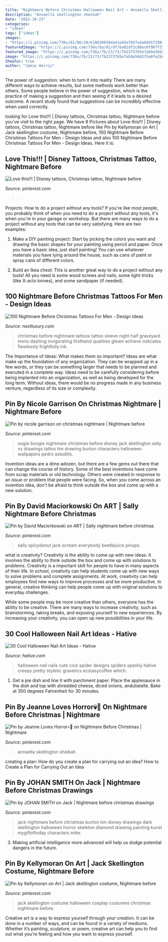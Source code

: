 ```yaml
---
title: "Nightmare Before Christmas Halloween Nail Art ~ Annaella Skellington Sheikah"
description: "Annaella skellington sheikah"
date: "2022-10-23"
categories:
- "ideas"
tags: ["ideas"]
images:
- "https://i.pinimg.com/736x/61/86/20/618620910da41eb5ef85feda6d45f298--art-disney-disney-stuff.jpg"
featuredImage: "https://i.pinimg.com/736x/ba/81/df/ba81df2c88ec6f96f73131c5a42756c6.jpg"
featured_image: "https://i.pinimg.com/736x/7b/23/73/7b2373765e7ab9a56d2f5e8fe2bdd61c.jpg"
image: "https://i.pinimg.com/736x/7b/23/73/7b2373765e7ab9a56d2f5e8fe2bdd61c.jpg"
ShowToc: true
author: "Jamie Harris"
---
```



The power of suggestion: when to turn it into reality
There are many different ways to achieve results, but some methods work better than others. Some people believe in the power of suggestion, which is the practice of making a suggestion and then seeing if it leads to a desired outcome. A recent study found that suggestions can be incredibly effective when used correctly.

	

		
looking for Love this!!! | Disney tattoos, Christmas tattoo, Nightmare before you've visit to the right page. We have 8 Pictures about Love this!!! | Disney tattoos, Christmas tattoo, Nightmare before like Pin by Kellymoran on Art | Jack skellington costume, Nightmare before, 100 Nightmare Before Christmas Tattoos For Men - Design Ideas and also 100 Nightmare Before Christmas Tattoos For Men - Design Ideas. Here it is:
		
    
## Love This!!! | Disney Tattoos, Christmas Tattoo, Nightmare Before

<img loading=lazy src="https://i.pinimg.com/736x/4a/b4/ef/4ab4ef4f98d7ac852330e754ad84187c.jpg" onerror="this.onerror=null;this.src='https://tse4.mm.bing.net/th?id=OIP.3--dabBryB_VIuPmz42GuQHaHa&amp;pid=15.1';" alt="Love this!!! | Disney tattoos, Christmas tattoo, Nightmare before">

_Source: pinterest.com_

>. 

	

Projects: How to do a project without any tools?
If you're like most people, you probably think of when you need to do a project without any tools, it's when you're in your garage or workshop. But there are many ways to do a project without any tools that can be very satisfying. Here are two examples: 
1. Make a DIY painting project: Start by picking the colors you want and drawing the basic shapes for your painting using pencil and paper. Once you have a basic idea, just start painting! You can use whatever materials you have lying around the house, such as cans of paint or spray cans of different colors. 

2. Build an Ikea chest: This is another great way to do a project without any tools! All you need is some wood screws and nails, some light-tricks (like X-acto knives), and some sandpaper (if needed).

    
## 100 Nightmare Before Christmas Tattoos For Men - Design Ideas

<img loading=lazy src="http://nextluxury.com/wp-content/uploads/graveyard-night-before-christmas-themed-mens-half-sleeve-tattoo-ideas.jpg" onerror="this.onerror=null;this.src='https://tse3.mm.bing.net/th?id=OIP.wAmw8Gqr5Zc3kVAfK3bbtwHaHa&amp;pid=15.1';" alt="100 Nightmare Before Christmas Tattoos For Men - Design Ideas">

_Source: nextluxury.com_

>christmas before nightmare tattoos tattoo sleeve night half graveyard mens dashing invigorating firsthand qualities gleam achieve indicates flawlessly frightfully ink. 

	

The Importance of Ideas: What makes them so important?
Ideas are what make up the foundation of any organization. They can be wrapped up in a few words, or they can be something larger that needs to be planned and executed in a complete way. Ideas need to be carefully considering before being implanted into an organization, as well as being developed for the long term. Without ideas, there would be no progress made in any business venture, regardless of its size or complexity.

    
## Pin By Nicole Garrison On Christmas Nightmare | Nightmare Before

<img loading=lazy src="https://i.pinimg.com/736x/61/86/20/618620910da41eb5ef85feda6d45f298--art-disney-disney-stuff.jpg" onerror="this.onerror=null;this.src='https://tse4.mm.bing.net/th?id=OIP.qEGmvDyQdyIOF22Lo1JgjgHaIp&amp;pid=15.1';" alt="Pin by nicole garrison on christmas nightmare | Nightmare before">

_Source: pinterest.com_

>oogie boogie nightmare christmas before disney jack skellington sally vs drawings tattoo tim drawing burton characters halloween wallpapers pedro astudillo. 

	

Invention ideas are a dime adozen, but there are a few gems out there that can change the course of history. Some of the best inventions have come from scrap materials or old technology. Others were created in response to an issue or problem that people were facing. So, when you come across an invention idea, don't be afraid to think outside the box and come up with a new solution.

    
## Pin By David Maciorkowski On ART | Sally Nightmare Before Christmas

<img loading=lazy src="https://i.pinimg.com/736x/26/64/c9/2664c939a48b6a69ec13074e794e7704.jpg" onerror="this.onerror=null;this.src='https://tse3.mm.bing.net/th?id=OIP.6QjYRmmyx2fz4nS5TSNgGwHaKq&amp;pid=15.1';" alt="Pin by David Maciorkowski on ART | Sally nightmare before christmas">

_Source: pinterest.com_

>sally spicydonut jack scream everybody beetlejuice pinups. 

	

what is creativity?
Creativity is the ability to come up with new ideas. It involves the ability to think outside the box and come up with solutions to problems.
Creativity is a important skill for people to have in many aspects of their life. In school, creativity can help students come up with new ways to solve problems and complete assignments. At work, creativity can help employees find new ways to improve processes and be more productive. In general, creative thinking can help people come up with original solutions to everyday challenges.

While some people may be more creative than others, everyone has the ability to be creative. There are many ways to increase creativity, such as brainstorming, taking breaks, and exposing yourself to new experiences. By increasing your creativity, you can open up new possibilities in your life.

    
## 30 Cool Halloween Nail Art Ideas - Hative

<img loading=lazy src="https://hative.com/wp-content/uploads/2014/10/halloween-nail-art-ideas/20-spider-halloween-nail.jpg" onerror="this.onerror=null;this.src='https://tse3.mm.bing.net/th?id=OIP.XnCMrMyY_5Rk3vJaw4YgEAHaKH&amp;pid=15.1';" alt="30 Cool Halloween Nail Art Ideas - Hative">

_Source: hative.com_

>halloween nail nails cute cool spider designs spiders sparkly hative creepy pretty styletic gravetics ecstasycoffee which. 

	

1. Get a pie dish and line it with parchment paper. Place the applesauce in the dish and top with shredded cheese, diced onions, anduliatelle. Bake at 350 degrees Fahrenheit for 30 minutes.

    
## Pin By Jeanne Loves Horror💀🔪 On Nightmare Before Christmas | Nightmare

<img loading=lazy src="https://i.pinimg.com/736x/ba/81/df/ba81df2c88ec6f96f73131c5a42756c6.jpg" onerror="this.onerror=null;this.src='https://tse2.mm.bing.net/th?id=OIP.rPW9FYDhHasQwn2myHAijwHaHa&amp;pid=15.1';" alt="Pin by Jeanne Loves Horror💀🔪 on Nightmare Before Christmas | Nightmare">

_Source: pinterest.com_

>annaella skellington sheikah. 

	

creating a plan: How do you create a plan for carrying out an idea?
How to Create a Plan for Carrying Out an Idea

    
## Pin By JOHAN SMITH On Jack | Nightmare Before Christmas Drawings

<img loading=lazy src="https://i.pinimg.com/736x/7b/23/73/7b2373765e7ab9a56d2f5e8fe2bdd61c.jpg" onerror="this.onerror=null;this.src='https://tse2.mm.bing.net/th?id=OIP.fI_gWGSkGSarRaFhK8IPGQHaKu&amp;pid=15.1';" alt="Pin by JOHAN SMITH on Jack | Nightmare before christmas drawings">

_Source: pinterest.com_

>jack nightmare before christmas burton tim disney drawings dark skellington halloween horror skeleton diamond drawing painting kunst mygiftoftoday characters mike. 

	

3. Making artificial intelligence more advanced will help us dodge potential dangers in the future.

    
## Pin By Kellymoran On Art | Jack Skellington Costume, Nightmare Before

<img loading=lazy src="https://i.pinimg.com/736x/e2/7f/71/e27f711befa81d5b0c393bb959328624.jpg" onerror="this.onerror=null;this.src='https://tse2.mm.bing.net/th?id=OIP.Mp8I1iyD6IVREwNCH_TrrQHaJ3&amp;pid=15.1';" alt="Pin by Kellymoran on Art | Jack skellington costume, Nightmare before">

_Source: pinterest.com_

>jack skellington costume halloween cosplay costumes christmas nightmare before. 

	

Creative art is a way to express yourself through your creation. It can be done in a number of ways, and can be found in a variety of mediums. Whether it’s painting, sculpture, or poem, creative art can help you to find out what you’re feeling and how you want to express yourself.

